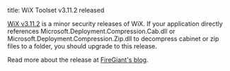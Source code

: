 title: WiX Toolset v3.11.2 released 

[WiX v3.11.2][dl11] is a minor security releases of WiX. If your application directly references Microsoft.Deployment.Compression.Cab.dll or Microsoft.Deployment.Compression.Zip.dll to decompress cabinet or zip files to a folder, you should upgrade to this release.

Read more about the release at [FireGiant's blog][fg].

[dl11]: /releases/v3.11.2/stable
[fg]: https://www.firegiant.com/blog/2019/9/18/wix-v3.11.2-released/
